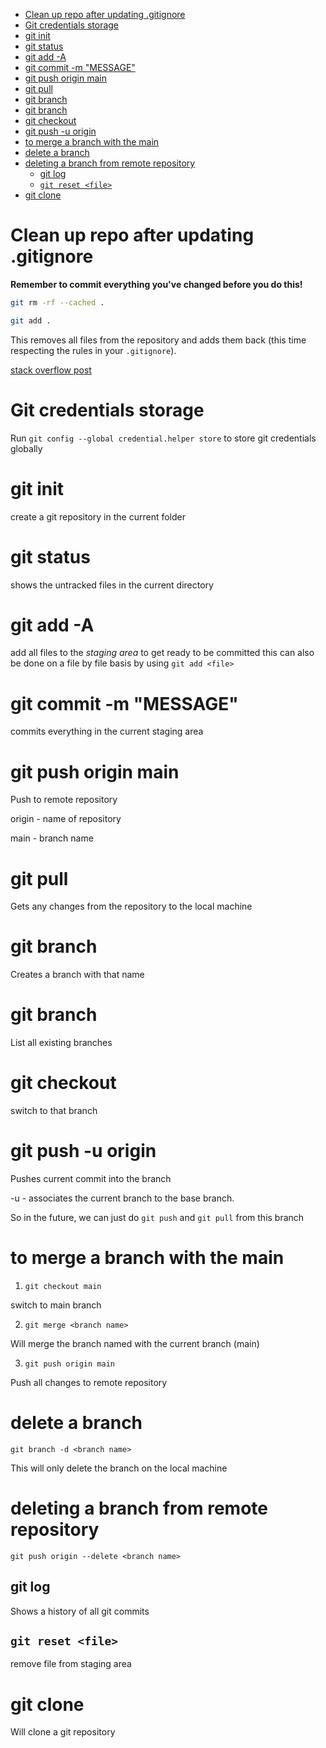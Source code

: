 <!-- vim-markdown-toc GFM -->

* [Clean up repo after updating .gitignore](#clean-up-repo-after-updating-gitignore)
* [Git credentials storage](#git-credentials-storage)
* [git init](#git-init)
* [git status](#git-status)
* [git add -A](#git-add--a)
* [git commit -m "MESSAGE"](#git-commit--m-message)
* [git push origin main](#git-push-origin-main)
* [git pull](#git-pull)
* [git branch <new branch name>](#git-branch-new-branch-name)
* [git branch](#git-branch)
* [git checkout <existing branch name>](#git-checkout-existing-branch-name)
* [git push -u origin <branch name>](#git-push--u-origin-branch-name)
* [to merge a branch with the main](#to-merge-a-branch-with-the-main)
* [delete a branch](#delete-a-branch)
* [deleting a branch from remote repository](#deleting-a-branch-from-remote-repository)
    * [git log](#git-log)
    * [`git reset <file>`](#git-reset-file)
* [git clone <repositry URL> <path to clone>](#git-clone-repositry-url-path-to-clone)

<!-- vim-markdown-toc -->

# Clean up repo after updating .gitignore

**Remember to commit everything you've changed before you do this!**

```bash
git rm -rf --cached .

git add .
```

This removes all files from the repository and adds them back (this time
respecting the rules in your `.gitignore`).

[stack overflow post](https://stackoverflow.com/questions/25436312/gitignore-not-working)

# Git credentials storage

Run `git config --global credential.helper store` to store git credentials
globally

# git init

create a git repository in the current folder

# git status

shows the untracked files in the current directory

# git add -A

add all files to the *staging area* to get ready to be
committed
    this can also be done on a file by file basis by
    using `git add <file>`

# git commit -m "MESSAGE"

commits everything in the current staging area

# git push origin main

Push to remote repository

origin - name of repository

main - branch name

# git pull

Gets any changes from the repository to the local machine

# git branch <new branch name>

Creates a branch with that name

# git branch

List all existing branches

# git checkout <existing branch name>

switch to that branch

# git push -u origin <branch name>

Pushes current commit into the branch

-u - associates the current branch to the base branch.

So in the future, we can just do `git push` and `git pull` from this branch

# to merge a branch with the main

1. `git checkout main`

switch to main branch

2. `git merge <branch name>`

Will merge the branch named with the current branch
(main)

3. `git push origin main`

Push all changes to remote repository

# delete a branch

`git branch -d <branch name>`

This will only delete the branch on the local machine

# deleting a branch from remote repository

`git push origin --delete <branch name>`

## git log

Shows a history of all git commits

`git reset <file>`
--------------------------
remove file from staging area

# git clone <repositry URL> <path to clone>

Will clone a git repository
